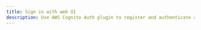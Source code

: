 ```yaml
---
title: Sign in with web UI
description: Use AWS Cognito Auth plugin to register and authenticate a user with a prebuilt web UI
---
```


<inline-fragment platform="ios" src="~/lib/auth/fragments/native_common/authentication/signin_web_ui/common.md"></inline-fragment>
<inline-fragment platform="android" src="~/lib/auth/fragments/native_common/authentication/signin_web_ui/common.md"></inline-fragment>

